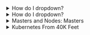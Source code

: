 
<details>
<summary>How do I dropdown?</summary>
<br>
This is how you dropdown.
</details>


<details>
<summary>How do I dropdown?</summary>
<br>
This is how you dropdown.
</details>

<details>
<summary>Masters and Nodes: Masters</summary>
<br>

  <img width="517" alt="image" src="https://user-images.githubusercontent.com/75510135/167288228-a7172add-3110-4d42-b7ef-8251f059cd44.png">

  A Kubernetes cluster is made of masters and nodes. These are Linux hosts that can be virtual machines (VM), bare metal servers in your data center, or instances in a private or public cloud.
Masters (control plane)#

A Kubernetes master is a collection of system services that make up the control plane of the cluster.

The simplest setups run all the master services on a single host. However, this is only suitable for labs and test environments. For production environments, multi-master high availability (HA) is a must have. This is why the major cloud providers implement HA masters as part of their hosted Kubernetes platforms, such as Azure Kubernetes Service (AKS), AWS Elastic Kubernetes Service (EKS), and Google Kubernetes Engine (GKE).

Generally speaking, running 3 or 5 replicated masters in an HA configuration is recommended.

It’s also considered a good practice not to run user applications on masters. This allows masters to concentrate entirely on managing the cluster.

Let’s take a quick look at the different master services that make up the control plane.
The API server#

The API server is the Grand Central Station of Kubernetes. All communication, between all components, must go through the API server. We’ll get into the details of this later in the course, but it’s important to understand that internal system components, as well as external user components, all communicate via the same API.

It exposes a RESTful API that you POST YAML configuration files to over HTTPS. These YAML files, which we sometimes call manifests, contain the desired state of your application. This desired state includes things like; which container image to use, which ports to expose, and how many Pod replicas to run.

All requests to the API Server are subject to authentication and authorization checks, but, once these are done, the config in the YAML file is validated, persisted to the cluster store, and deployed to the cluster.
The cluster store#

The cluster store is the only stateful part of the control plane, and it persistently stores the entire configuration and state of the cluster. As such, it’s a vital component of the cluster – no cluster store, no cluster.

The cluster store is currently based on etcd, a popular distributed database. As it’s the single source of truth for the cluster, you should run between 3-5 etcd replicas for high availability, and you should provide adequate ways to recover when things go wrong.

  <img width="903" alt="image" src="https://user-images.githubusercontent.com/75510135/167288244-c10d3a00-8f89-42d8-9df9-e0d69c723ad6.png">

  As with all distributed databases, the consistency of writes to the database is vital. For example, multiple writes to the same value originating from different nodes needs to be handled. etcd uses the popular RAFT consensus algorithm to accomplish this.
The controller manager#

The controller manager implements all of the background control loops that monitor the cluster and respond to events.

It’s a controller of controllers, meaning it spawns all of the independent control loops and monitors them.

Some of the control loops include the node controller, the endpoint controller, and the ReplicaSet controller. Each one runs as a background watch loop that is constantly watching the API server for changes – the aim of the game is to ensure the current state of the cluster matches the desired state (more on this shortly).

The logic implemented by each control loop is effectively this:

    Obtain desired state
    Observe current state
    Determine differences
    Reconcile differences

This logic is at the heart of Kubernetes and declarative design patterns. Each control loop is also extremely specialized and only interested in its own little corner of the Kubernetes cluster. No attempt is made to over complicate things by implementing awareness of other parts of the system - each control loop takes care of its own business and leaves everything else alone. This is key to the distributed design of Kubernetes and adheres to the Unix philosophy of building complex systems from small specialized parts.

    Note: Throughout the course we’ll use terms like control loop, watch loop, and reconciliation loop to mean the same thing.

The scheduler#

At a high level, the scheduler watches the API server for new work tasks and assigns them to the appropriate healthy nodes. Behind the scenes, it implements complex logic that filters out nodes incapable of running the task and then ranks the nodes that are capable. The ranking system is complex, but the node with the highest ranking score is selected to run the task.

When identifying nodes that are capable of running a task, the scheduler performs various predicate checks. These include: Is the node tainted? Are there any affinity or anti-affinity rules? Is the required network port available on the node? Does the node have sufficient free resources? Any node incapable of running the task is ignored, and the remaining nodes are ranked according to things such as: Does the node already have the required image? How much free resource does the node have? How many tasks is the node already running? Each criterion is worth points, and the node with the most points is selected to run the task.

If the scheduler cannot find a suitable node, the task cannot be scheduled and is marked as pending. The scheduler isn’t responsible for running tasks, just picking the nodes a task will run on.
The cloud controller manager#

If you’re running your cluster on a supported public cloud platform, such as AWS, Azure, GCP, DO, IBM Cloud, etc., your control plane will be running a cloud controller manager. Its job is to manage integrations with underlying cloud technologies and services, such as instances, load balancers, and storage. For example, if your application asks for an internet facing load balancer, the cloud controller manager is involved in provisioning an appropriate load balancer on your cloud platform.
Control plane summary#

Kubernetes’s masters run all of the cluster’s control plane services. Think of it as the brains of the cluster, where all the control and scheduling decisions are made. Behind the scenes, a master is made up of many small specialized control loops and services. These include the API server, the cluster store, the controller manager, and the scheduler.

The API server is the front end into the control plane, and all instructions and communication must go through it. By default, it exposes a RESTful endpoint on port 443.

  <img width="503" alt="image" src="https://user-images.githubusercontent.com/75510135/167288270-b6a8df4d-fcd5-414e-9fef-2024263dccdb.png">

</details>


<details>
<summary>Kubernetes From 40K Feet</summary>
<br>

  <img width="443" alt="image" src="https://user-images.githubusercontent.com/75510135/167234015-995e2827-6ce9-472e-899c-ea31c27c1e46.png">

  At the highest level, Kubernetes is two things:

    A cluster for running applications.
    An orchestrator of cloud-native microservices apps.

Kubernetes as a cluster#

Kubernetes is like any other cluster – a bunch of nodes and a control plane. The control plane exposes an API and records the state in a persistent store; it also has a scheduler for assigning work to nodes. Nodes are where application services run.

It can be useful to think of the control plane as the brains of the cluster and the nodes as the muscle. In this analogy, the control plane is the brain because it implements all of the important features, such as auto-scaling and zero-downtime rolling updates. The nodes are the muscle because they do the every-day hard work of executing application code.
Kubernetes as an orchestrator#

Orchestrator is just a fancy word for a system that takes care of deploying and managing applications.

Let’s look at a quick analogy.

In the real world, a football (soccer) team is made of individuals. No two individuals are the same, and each has a different role to play in the team – some defend, some attack, some are great at passing, some tackle, and some shoot. Along comes the coach, and he or she gives everyone a position and organizes them into a team with a purpose.
svg viewer
  
  <img width="567" alt="image" src="https://user-images.githubusercontent.com/75510135/167234031-74abef20-39fa-45cf-819a-a426602a257b.png">

  The coach also makes sure the team maintains its formation, sticks to the game plan, and deals with any injuries and other changes in circumstance.

Well, guess what? Microservices apps on Kubernetes are the same. Stick with me on this.

We start out with lots of individually specialized services – some serve web pages, some perform authentication, some perform searches, others persist data. Kubernetes comes along – a bit like the coach in the football analogy – and organizes everything into a useful app and keeps things running smoothly. It even responds to events and other changes.

In the sports world, we call this coaching. In the application world, we call it orchestration. Kubernetes orchestrates cloud-native microservices applications.
  
How it works#

To make this happen, you start out with an app; you package it up and give it to the cluster (Kubernetes). The cluster is made up of one or more masters and a bunch of nodes.

The masters, sometimes called heads or head nodes, are in charge of the cluster. This means they make scheduling decisions, perform monitoring, implement changes, respond to events, and more. For these reasons, we often refer to the masters as the control plane.

The nodes are where application services run, and we sometimes call them the data plane. Each node has a reporting line back to the masters and constantly watches for new work assignments.

  <img width="492" alt="image" src="https://user-images.githubusercontent.com/75510135/167288203-e543830b-b661-4957-9e98-7187ce64ac92.png">

  To run applications on a Kubernetes cluster, we follow this simple pattern:

    Write the application as small independent microservices in our favorite languages.
    Package each microservice in its own container.
    Wrap each container in its own Pod.
    Deploy Pods to the cluster via higher-level controllers, such as, Deployments, DaemonSets, StatefulSets, CronJobs etc.

We’re still near the beginning of the course, and you’re not expected to know what all of this means yet. However, at a high level, Deployments offer scalability and rolling updates; DaemonSets run one instance of a service on every node in the cluster; StatefulSets are for stateful application components, and CronJobs are for short-lived tasks that need to run at set times. There are more than these, but these will do for now.

Kubernetes likes to manage applications declaratively. This is a pattern where you describe how you want your application to look and feel in a set of YAML files. You POST these files to Kubernetes, then sit back while Kubernetes makes it all happen.

But it doesn’t stop there. Because the declarative pattern tells Kubernetes how an application should look, Kubernetes can watch it and make sure things don’t stray from what you asked for. If something isn’t as it should be, Kubernetes tries to fix it.

  
  
</details>
